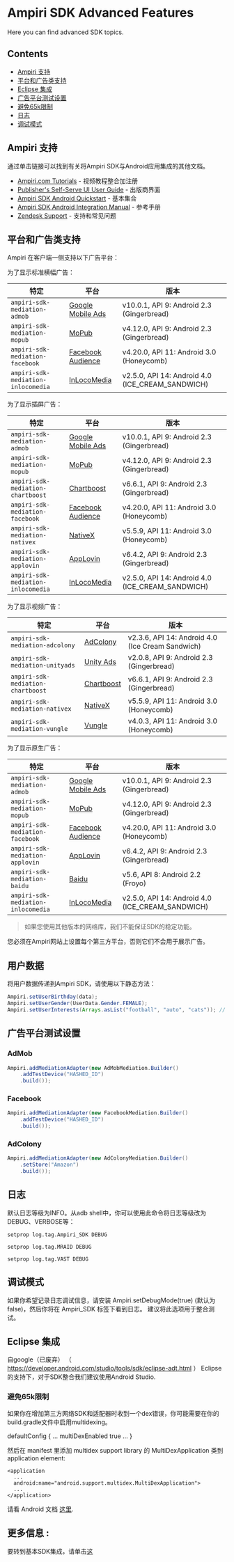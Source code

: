 # Ampiri SDK Advanced Features

Here you can find advanced SDK topics.

## Contents

* [Ampiri 支持](#ampiri-支持)
* [平台和广告类支持](#平台和广告类支持)
* [Eclipse 集成](#Eclipse-集成)
* [广告平台测试设置](#广告平台测试设置)
* [避免65k限制](#避免65k限制)
* [日志](#日志)
* [调试模式](#调试模式)

## Ampiri 支持

通过单击链接可以找到有关将Ampiri SDK与Android应用集成的其他文档。

- [Ampiri.com Tutorials](http://www.ampiri.com/tutorials/) - 视频教程整合加注册
- [Publisher's Self-Serve UI User Guide](https://ampiri.zendesk.com/hc/en-us/articles/213857245-Publisher-s-Self-Serve-UI-User-Guide) - 出版商界面
- [Ampiri SDK Android Quickstart](https://ampiri.zendesk.com/hc/en-us/articles/213431769-Ampiri-SDK-Android-Quickstart) - 基本集合
- [Ampiri SDK Android Integration Manual](https://ampiri.zendesk.com/hc/en-us/articles/115000510445-Ampiri-SDK-Android-Integration-Manual) - 参考手册
- [Zendesk Support](https://ampiri.zendesk.com/hc/en-us) - 支持和常见问题

## 平台和广告类支持 ##

Ampiri 在客户端一侧支持以下广告平台：

为了显示标准横幅广告：

| 特定  | 平台  | 版本  |
|----------|----------|----------|
|`ampiri-sdk-mediation-admob`|[Google Mobile Ads](https://developers.google.com/admob/android/quick-start)|v10.0.1, API 9: Android 2.3 (Gingerbread)|
|`ampiri-sdk-mediation-mopub`|[MoPub](https://github.com/mopub/mopub-android-sdk)|v4.12.0, API 9: Android 2.3 (Gingerbread)|
|`ampiri-sdk-mediation-facebook`| [Facebook Audience](https://developers.facebook.com/docs/audience-network)|v4.20.0, API 11: Android 3.0 (Honeycomb)|
|`ampiri-sdk-mediation-inlocomedia`| [InLocoMedia](http://docs.inlocomedia.com)| v2.5.0, API 14: Android 4.0 (ICE_CREAM_SANDWICH)|

为了显示插屏广告：

| 特定  | 平台  | 版本  |
|----------|----------|----------|
|`ampiri-sdk-mediation-admob`|[Google Mobile Ads](https://developers.google.com/admob/android/quick-start)|v10.0.1, API 9: Android 2.3 (Gingerbread)|
|`ampiri-sdk-mediation-mopub`|[MoPub](https://github.com/mopub/mopub-android-sdk)|v4.12.0, API 9: Android 2.3 (Gingerbread)|
|`ampiri-sdk-mediation-chartboost`|[Chartboost](https://answers.chartboost.com/hc/en-us/articles/201219545-Download-Integrate-the-Chartboost-SDK-for-Android)|v6.6.1, API 9: Android 2.3 (Gingerbread)|
|`ampiri-sdk-mediation-facebook`|[Facebook Audience](https://developers.facebook.com/docs/audience-network)|v4.20.0, API 11: Android 3.0 (Honeycomb)|
|`ampiri-sdk-mediation-nativex`|[NativeX](https://github.com/nativex/NativeX-Android-SDK)|v5.5.9, API 11: Android 3.0 (Honeycomb)|
|`ampiri-sdk-mediation-applovin`|[AppLovin](https://github.com/AppLovin/Android-Demo-App)|v6.4.2, API 9: Android 2.3 (Gingerbread)|
|`ampiri-sdk-mediation-inlocomedia`| [InLocoMedia](http://docs.inlocomedia.com)| v2.5.0, API 14: Android 4.0 (ICE_CREAM_SANDWICH)|

为了显示视频广告：

| 特定  | 平台  | 版本  |
|----------|----------|----------|
|`ampiri-sdk-mediation-adcolony`|[AdColony](https://github.com/AdColony/AdColony-Android-SDK)|v2.3.6, API 14: Android 4.0 (Ice Cream Sandwich)|
|`ampiri-sdk-mediation-unityads`|[Unity Ads](https://github.com/Applifier/unity-ads-sdk)|v2.0.8, API 9: Android 2.3 (Gingerbread)|
|`ampiri-sdk-mediation-chartboost`|[Chartboost](https://answers.chartboost.com/hc/en-us/articles/201219545-Download-Integrate-the-Chartboost-SDK-for-Android)|v6.6.1, API 9: Android 2.3 (Gingerbread)|
|`ampiri-sdk-mediation-nativex`|[NativeX](https://github.com/nativex/NativeX-Android-SDK)|v5.5.9, API 11: Android 3.0 (Honeycomb)|
|`ampiri-sdk-mediation-vungle`|[Vungle](https://v.vungle.com/sdk)|v4.0.3, API 11: Android 3.0 (Honeycomb)|

为了显示原生广告：

| 特定  | 平台  | 版本  |
|----------|----------|----------|
|`ampiri-sdk-mediation-admob`|[Google Mobile Ads](https://developers.google.com/admob/android/quick-start)|v10.0.1, API 9: Android 2.3 (Gingerbread)|
|`ampiri-sdk-mediation-mopub`|[MoPub](https://github.com/mopub/mopub-android-sdk)|v4.12.0, API 9: Android 2.3 (Gingerbread)|
|`ampiri-sdk-mediation-facebook`|[Facebook Audience](https://developers.facebook.com/docs/audience-network)|v4.20.0, API 11: Android 3.0 (Honeycomb)|
|`ampiri-sdk-mediation-applovin`|[AppLovin](https://github.com/AppLovin/Android-Demo-App)|v6.4.2, API 9: Android 2.3 (Gingerbread)|
|`ampiri-sdk-mediation-baidu`|[Baidu](http://mssp.baidu.com/app/static/main.html#/sdk)|v5.6, API 8: Android 2.2 (Froyo)|
|`ampiri-sdk-mediation-inlocomedia`| [InLocoMedia](http://docs.inlocomedia.com)| v2.5.0, API 14: Android 4.0 (ICE_CREAM_SANDWICH)|

> 如果您使用其他版本的网络库，我们不能保证SDK的稳定功能。

您必须在Ampiri网站上设置每个第三方平台，否则它们不会用于展示广告。

## 用户数据

将用户数据传递到Ampiri SDK，请使用以下静态方法：
```java
Ampiri.setUserBirthday(data);
Ampiri.setUserGender(UserData.Gender.FEMALE);
Ampiri.setUserInterests(Arrays.asList("football", "auto", "cats")); // Just for example. Please set real interests.
```

## 广告平台测试设置  

### AdMob

```java
Ampiri.addMediationAdapter(new AdMobMediation.Builder()
    .addTestDevice("HASHED_ID")
    .build());
```

### Facebook

```java
Ampiri.addMediationAdapter(new FacebookMediation.Builder()
    .addTestDevice("HASHED_ID")
    .build());
```

### AdColony

```java
Ampiri.addMediationAdapter(new AdColonyMediation.Builder()
    .setStore("Amazon")
    .build());
```

## 日志 

默认日志等级为INFO。从adb shell中，你可以使用此命令将日志等级改为DEBUG、VERBOSE等：

```
setprop log.tag.Ampiri_SDK DEBUG
```

```
setprop log.tag.MRAID DEBUG
```

```
setprop log.tag.VAST DEBUG
```

## 调试模式

如果你希望记录日志调试信息，请安装 Ampiri.setDebugMode(true) (默认为false)，然后你将在 Ampiri_SDK 标签下看到日志。 建议将此选项用于整合测试。

## Eclipse 集成  ##

自google（已废弃） （ https://developer.android.com/studio/tools/sdk/eclipse-adt.html ） Eclipse的支持下，对于SDK整合我们建议使用Android Studio.

### 避免65k限制 ###

如果你在增加第三方网络SDK和适配器时收到一个dex错误，你可能需要在你的build.gradle文件中启用multidexing。

defaultConfig {
  ...
  multiDexEnabled true
  ...
}

然后在 manifest 里添加 multidex support library 的 MultiDexApplication 类到 application element:

```
<application
  ...
  android:name="android.support.multidex.MultiDexApplication">
  ...
</application>
```

请看 Android 文档 [这里](https://developer.android.com/tools/building/multidex.html).

## 更多信息  :
要转到基本SDK集成，请单击[这](Configurations.md)


